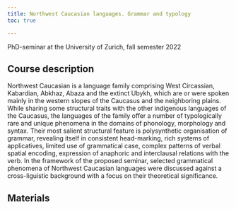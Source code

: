 ```yaml
---
title: Northwest Caucasian languages. Grammar and typology
toc: true

---
```

PhD-seminar at the University of Zurich, fall semester 2022

<!--more-->

## Course description

Northwest Caucasian is a language family comprising West Circassian, Kabardian, Abkhaz, Abaza and the extinct Ubykh, which are or were spoken mainly in the western slopes of the Caucasus and the neighboring plains. While sharing some structural traits with the other indigenous languages of the Caucasus, the languages of the family offer a number of typologically rare and unique phenomena in the domains of phonology, morphology and syntax. Their most salient structural feature is polysynthetic organisation of grammar, revealing itself in consistent head-marking, rich systems of applicatives, limited use of grammatical case, complex patterns of verbal spatial encoding, expression of anaphoric and interclausal relations with the verb. In the framework of the proposed seminar, selected grammatical phenomena of Northwest Caucasian languages were discussed against a cross-liguistic background with a focus on their theoretical significance.

## Materials